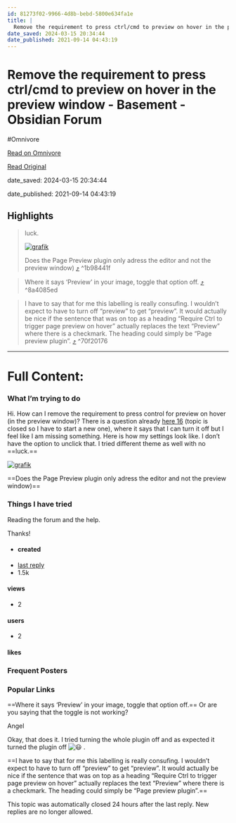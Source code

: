 ```yaml
---
id: 81273f02-9966-4d8b-bebd-5800e634fa1e
title: |
  Remove the requirement to press ctrl/cmd to preview on hover in the preview window - Basement - Obsidian Forum
date_saved: 2024-03-15 20:34:44
date_published: 2021-09-14 04:43:19
---
```


# Remove the requirement to press ctrl/cmd to preview on hover in the preview window - Basement - Obsidian Forum
#Omnivore

[Read on Omnivore](https://omnivore.app/me/remove-the-requirement-to-press-ctrl-cmd-to-preview-on-hover-in--18e44aeb667)

[Read Original](https://forum.obsidian.md/t/remove-the-requirement-to-press-ctrl-cmd-to-preview-on-hover-in-the-preview-window/24139)

date_saved: 2024-03-15 20:34:44

date_published: 2021-09-14 04:43:19

## Highlights

> luck.
> 
> [![grafik](https://proxy-prod.omnivore-image-cache.app/690x420,sESVV3igKmJFPmSDZWuR_wWpzVHHsFnwXirUndxUujQA/https://forum.obsidian.md/uploads/default/optimized/3X/f/c/fce087c925f4b18cd99da1fca6017e1006d8b681_2_690x420.png)](https://forum.obsidian.md/uploads/default/original/3X/f/c/fce087c925f4b18cd99da1fca6017e1006d8b681.png "grafik")
> 
> Does the Page Preview plugin only adress the editor and not the preview window) [⤴️](https://omnivore.app/me/remove-the-requirement-to-press-ctrl-cmd-to-preview-on-hover-in--18e44aeb667#1b98441f-a783-44f8-b6f0-35e715d7c14e)  ^1b98441f

> Where it says ‘Preview’ in your image, toggle that option off. [⤴️](https://omnivore.app/me/remove-the-requirement-to-press-ctrl-cmd-to-preview-on-hover-in--18e44aeb667#8a4085ed-2dac-4127-b963-5d339d99d2fa)  ^8a4085ed

> I have to say that for me this labelling is really consufing. I wouldn’t expect to have to turn off “preview” to get “preview”. It would actually be nice if the sentence that was on top as a heading “Require Ctrl to trigger page preview on hover” actually replaces the text “Preview” where there is a checkmark. The heading could simply be “Page preview plugin”. [⤴️](https://omnivore.app/me/remove-the-requirement-to-press-ctrl-cmd-to-preview-on-hover-in--18e44aeb667#70f20176-52c2-4a5a-ba63-8a1d02c495cd)  ^70f20176


--- 

# Full Content: 

### [](#what-im-trying-to-do-1)What I’m trying to do

Hi. How can I remove the requirement to press control for preview on hover (in the preview window)? There is a question already [here 16](https://forum.obsidian.md/t/how-can-i-configure-page-preview-do-not-require-ctrl-cmd-on-hover-in-preview-mode/18557) (topic is closed so I have to start a new one), where it says that I can turn it off but I feel like I am missing something. Here is how my settings look like. I don’t have the option to unclick that. I tried different theme as well with no ==luck.==

[![grafik](https://proxy-prod.omnivore-image-cache.app/690x420,sESVV3igKmJFPmSDZWuR_wWpzVHHsFnwXirUndxUujQA/https://forum.obsidian.md/uploads/default/optimized/3X/f/c/fce087c925f4b18cd99da1fca6017e1006d8b681_2_690x420.png)](https://forum.obsidian.md/uploads/default/original/3X/f/c/fce087c925f4b18cd99da1fca6017e1006d8b681.png "grafik")

==Does the Page Preview plugin only adress the editor and not the preview window)==

### [](#things-i-have-tried-2)Things I have tried

Reading the forum and the help.

Thanks!

* #### created
* [ last reply ](https://forum.obsidian.md/t/remove-the-requirement-to-press-ctrl-cmd-to-preview-on-hover-in-the-preview-window/24139/4)
* 1.5k  
#### views
* 2  
#### users
* 2  
#### likes

### Frequent Posters

### Popular Links

==Where it says ‘Preview’ in your image, toggle that option off.== Or are you saying that the toggle is not working?

Angel

Okay, that does it. I tried turning the whole plugin off and as expected it turned the plugin off ![:smiley:](https://proxy-prod.omnivore-image-cache.app/0x0,sxb1sOiBMk5grX3x7PGZBDWT7bSOREZst6FtH_b8PG6I/https://forum.obsidian.md/images/emoji/apple/smiley.png?v=10 ":smiley:") .

==I have to say that for me this labelling is really consufing. I wouldn’t expect to have to turn off “preview” to get “preview”. It would actually be nice if the sentence that was on top as a heading “Require Ctrl to trigger page preview on hover” actually replaces the text “Preview” where there is a checkmark. The heading could simply be “Page preview plugin”.==

This topic was automatically closed 24 hours after the last reply. New replies are no longer allowed.
